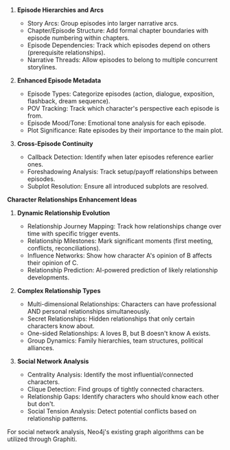 1. **Episode Hierarchies and Arcs**
   - Story Arcs: Group episodes into larger narrative arcs.
   - Chapter/Episode Structure: Add formal chapter boundaries with episode numbering within chapters.
   - Episode Dependencies: Track which episodes depend on others (prerequisite relationships).
   - Narrative Threads: Allow episodes to belong to multiple concurrent storylines.

2. **Enhanced Episode Metadata**
   - Episode Types: Categorize episodes (action, dialogue, exposition, flashback, dream sequence).
   - POV Tracking: Track which character's perspective each episode is from.
   - Episode Mood/Tone: Emotional tone analysis for each episode.
   - Plot Significance: Rate episodes by their importance to the main plot.

3. **Cross-Episode Continuity**
   - Callback Detection: Identify when later episodes reference earlier ones.
   - Foreshadowing Analysis: Track setup/payoff relationships between episodes.
   - Subplot Resolution: Ensure all introduced subplots are resolved.

**Character Relationships Enhancement Ideas**

1. **Dynamic Relationship Evolution**
   - Relationship Journey Mapping: Track how relationships change over time with specific trigger events.
   - Relationship Milestones: Mark significant moments (first meeting, conflicts, reconciliations).
   - Influence Networks: Show how character A's opinion of B affects their opinion of C.
   - Relationship Prediction: AI-powered prediction of likely relationship developments.

2. **Complex Relationship Types**
   - Multi-dimensional Relationships: Characters can have professional AND personal relationships simultaneously.
   - Secret Relationships: Hidden relationships that only certain characters know about.
   - One-sided Relationships: A loves B, but B doesn't know A exists.
   - Group Dynamics: Family hierarchies, team structures, political alliances.

3. **Social Network Analysis**
   - Centrality Analysis: Identify the most influential/connected characters.
   - Clique Detection: Find groups of tightly connected characters.
   - Relationship Gaps: Identify characters who should know each other but don't.
   - Social Tension Analysis: Detect potential conflicts based on relationship patterns.

For social network analysis, Neo4j's existing graph algorithms can be utilized through Graphiti.
